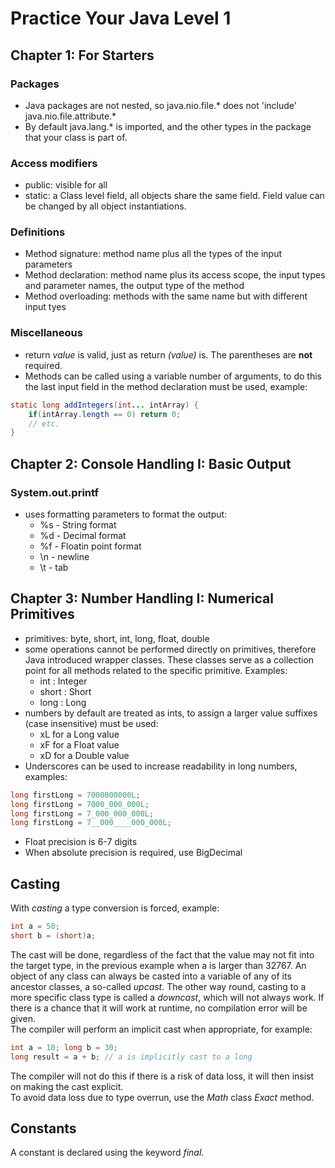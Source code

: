 # Practice Your Java Level 1

## Chapter 1: For Starters

### Packages
- Java packages are not nested, so java.nio.file.* does not 'include' java.nio.file.attribute.*  
- By default java.lang.* is imported, and the other types in the package that your class is part of.  

### Access modifiers
- public: visible for all
- static: a Class level field, all objects share the same field. Field value can be changed by all object instantiations.

### Definitions
- Method signature: method name plus all the types of the input parameters
- Method declaration: method name plus its access scope, the input types and parameter names, the output type of the method
- Method overloading: methods with the same name but with different input tyes

### Miscellaneous
- return _value_ is valid, just as return _(value)_ is. The parentheses are **not** required.
- Methods can be called using a variable number of arguments, to do this the last input field in the method declaration must be used, example:

``` Java
static long addIntegers(int... intArray) {
    if(intArray.length == 0) return 0;
    // etc.
}
```

## Chapter 2: Console Handling I: Basic Output

### System.out.printf
- uses formatting parameters to format the output:
    - %s - String format
    - %d - Decimal format
    - %f - Floatin point format
    - \n - newline
    - \t - tab

## Chapter 3: Number Handling I: Numerical Primitives


- primitives: byte, short, int, long, float, double
- some operations cannot be performed directly on primitives, therefore Java introduced wrapper classes. These classes serve as a collection point for all methods related to the specific primitive. Examples:
    - int : Integer
    - short : Short
    - long : Long
- numbers by default are treated as ints, to assign a larger value suffixes (case insensitive) must be used:
    - xL for a Long value
    - xF for a Float value
    - xD for a Double value
- Underscores can be used to increase readability in long numbers, examples:
```Java
long firstLong = 7000000000L;
long firstLong = 7000_000_000L;
long firstLong = 7_000_000_000L;
long firstLong = 7__000____000_000L;
```
- Float precision is 6-7 digits
- When absolute precision is required, use BigDecimal

## Casting
With _casting_ a type conversion is forced, example:
```Java
int a = 50;
short b = (short)a;
```
The cast will be done, regardless of the fact that the value may not fit into the target type, in
 the previous example when a is larger than 32767. An object of any class can always be casted 
 into a variable of any of its ancestor classes, a so-called _upcast_. The other way round, 
 casting to a more specific class type is called a _downcast_, which will not always work. If 
 there is a chance that it will work at runtime, no compilation error will be given.  
 The compiler will perform an implicit cast when appropriate, for example:
 ```Java
 int a = 10; long b = 30;
 long result = a + b; // a is implicitly cast to a long
 ```
 The compiler will not do this if there is a risk of data loss, it will then insist on making the
  cast explicit.  
  To avoid data loss due to type overrun, use the _Math_ class _Exact_ method.
  
  ## Constants
  A constant is declared using the keyword _final_.